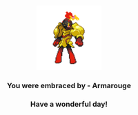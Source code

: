 <p align="center">
    <img src="https://raw.githubusercontent.com/PokeAPI/sprites/master/sprites/pokemon/936.png" width="150" height="150">
</p>
<h3 align="center">You were embraced by - <b>Armarouge</b></h3>
<h3 align="center">Have a wonderful day!</h3>
